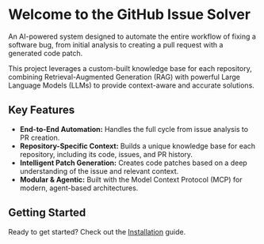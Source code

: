 # Welcome to the GitHub Issue Solver

An AI-powered system designed to automate the entire workflow of fixing a software bug, from initial analysis to creating a pull request with a generated code patch.

This project leverages a custom-built knowledge base for each repository, combining Retrieval-Augmented Generation (RAG) with powerful Large Language Models (LLMs) to provide context-aware and accurate solutions.

## Key Features

- **End-to-End Automation:** Handles the full cycle from issue analysis to PR creation.
- **Repository-Specific Context:** Builds a unique knowledge base for each repository, including its code, issues, and PR history.
- **Intelligent Patch Generation:** Creates code patches based on a deep understanding of the issue and relevant context.
- **Modular & Agentic:** Built with the Model Context Protocol (MCP) for modern, agent-based architectures.

## Getting Started

Ready to get started? Check out the [Installation](getting_started/installation.md) guide. 